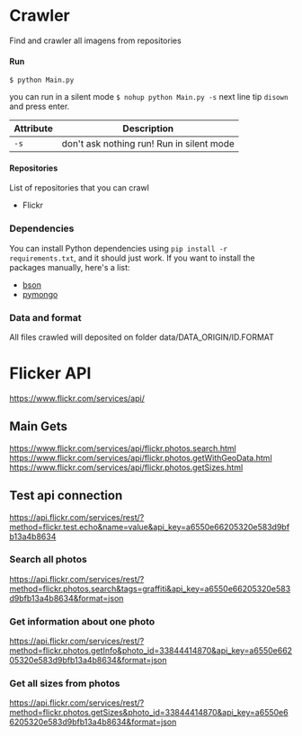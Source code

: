 # Crawler
    
Find and crawler all imagens from repositories

#### Run

`$ python Main.py`

you can run in a silent mode
`$ nohup python Main.py -s` 
next line tip `disown` and press enter.

Attribute  | Description
---------- | -----------
`-s`       | don't ask nothing run! Run in silent mode

#### Repositories

List of repositories that you can crawl

* Flickr

### Dependencies

You can install Python dependencies using `pip install -r requirements.txt`,
and it should just work. If you want to install the packages manually, here's a
list:

* [bson](https://github.com/py-bson/bson)
* [pymongo](https://pypi.python.org/pypi/pymongo)

### Data and format

All files crawled will deposited on folder data/DATA_ORIGIN/ID.FORMAT

# Flicker API   
https://www.flickr.com/services/api/
    
## Main Gets
https://www.flickr.com/services/api/flickr.photos.search.html
https://www.flickr.com/services/api/flickr.photos.getWithGeoData.html
https://www.flickr.com/services/api/flickr.photos.getSizes.html

## Test api connection
https://api.flickr.com/services/rest/?method=flickr.test.echo&name=value&api_key=a6550e66205320e583d9bfb13a4b8634

### Search all photos
https://api.flickr.com/services/rest/?method=flickr.photos.search&tags=graffiti&api_key=a6550e66205320e583d9bfb13a4b8634&format=json

### Get information about one photo
https://api.flickr.com/services/rest/?method=flickr.photos.getInfo&photo_id=33844414870&api_key=a6550e66205320e583d9bfb13a4b8634&format=json

### Get all sizes from photos
https://api.flickr.com/services/rest/?method=flickr.photos.getSizes&photo_id=33844414870&api_key=a6550e66205320e583d9bfb13a4b8634&format=json